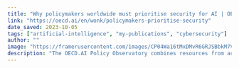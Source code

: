 ```yaml
---
title: "Why policymakers worldwide must prioritise security for AI | OECD"
link: "https://oecd.ai/en/wonk/policymakers-prioritise-security"
date_saved: 2023-10-05
tags: ["artificial-intelligence", "my-publications", "cybersecurity"]
author: ""
image: "https://framerusercontent.com/images/CP04Wa16tMxDMvR6GRJSBbkM7Vs.png"
description: "The OECD.AI Policy Observatory combines resources from across the OECD and its partners from all stakeholder groups. It facilitates dialogue and provides multidisciplinary, evidence-based policy analysis and data on AI’s areas of impact."
---
```

